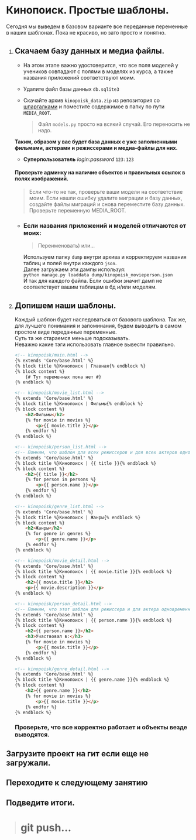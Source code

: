 # Кинопоиск. Простые шаблоны.

Сегодня мы выведем в базовом варианте все переданные переменные в наших шаблонах.
Пока не красиво, но зато просто и понятно.

1. ## Скачаем базу данных и медиа файлы.
   * На этом этапе важно удостоверится, что все поля моделей у учеников
   совпадают с полями в моделях из курса, а также названия приложений соответствуют моим.
   
   * Удалите файл базы данных `db.sqlite3`
   
   * Скачайте архив `kinopoisk_data.zip` из репозитория со [шпаргалками](https://github.com/xlartas/it-compot-backend-methods) 
   и поместите содержимое в папку по пути `MEDIA_ROOT`.
      > Файл `models.py` просто на всякий случай. Его переносить не надо.
   
   **Таким, образом у вас будет база данных с уже 
   заполненными фильмами, актерами и режиссерами и медиа-файлы для них.**
   * **Суперпользователь** _login:password_ `123:123` 
   
   #### Проверьте админку на наличие объектов и правильных ссылок в полях изображений.
   >Если что-то не так, проверьте ваши модели на соответствие моим. Если нашли ошибку 
   удалите миграции и базу данных, создайте файлы миграций и снова переместите базу данных.
   Проверьте переменную MEDIA_ROOT.

   * ### Если названия приложений и моделей отличаются от моих:
       > Переименовать) или...
   
       Используем папку `dump` внутри архива и корректируем названия таблиц и полей внутри каждого `json`.<br>
       Далее загружаем эти дампы используя:<br>
       `python manage.py loaddata dump/kinopoisk_movieperson.json`<br>
       И так для каждого файла. Если ошибки значит дамп не соответствует вашим таблицам в бд и/или моделям.
   
2. ## Допишем наши шаблоны.
   Каждый шаблон будет наследоваться от базового шаблона.
   Так же, для лучшего понимания и запоминания, будем выводить в самом простом виде
   переданные переменные.<br>
   Суть та же стараемся меньше подсказывать.<br>
   Неважно какие тэги использовать главное вывести правильно.
    ```html
    <!-- kinopoisk/main.html -->
    {% extends 'Core/base.html' %}
    {% block title %}Кинопоиск | Главная{% endblock %}
    {% block content %}
        {# Тут переменных пока нет #}
    {% endblock %}
    ```
    ```html
    <!-- kinopoisk/movie_list.html -->
    {% extends 'Core/base.html' %}
    {% block title %}Кинопоиск | Фильмы{% endblock %}
    {% block content %}
        <h2>Фильмы</h2>
        {% for movie in movies %}
            <p>{{ movie.title }}</p>
        {% endfor %}
    {% endblock %}
    ```
    ```html
    <!-- kinopoisk/person_list.html -->
    <!-- Помним, что шаблон для всех режиссеров и для всех актеров одновременно -->
    {% extends 'Core/base.html' %}
    {% block title %}Кинопоиск | {{ title }}{% endblock %}
    {% block content %}
        <h2>{{ title }}</h2>
        {% for person in persons %}
            <p>{{ person.name }}</p>
        {% endfor %}
    {% endblock %}
    ```
    ```html
    <!-- kinopoisk/genre_list.html -->
    {% extends 'Core/base.html' %}
    {% block title %}Кинопоиск | Жанры{% endblock %}
    {% block content %}
        <h2>Жанры</h2>
        {% for genre in genres %}
            <p>{{ genre.name }}</p>
        {% endfor %}
    {% endblock %}
    ```
    ```html
    <!-- kinopoisk/movie_detail.html -->
    {% extends 'Core/base.html' %}
    {% block title %}Кинопоиск | {{ movie.title }}{% endblock %}
    {% block content %}
        <h2>{{ movie.title }}</h2>
        <p>{{ movie.description }}</p>
    {% endblock %}
    ```
    ```html
    <!-- kinopoisk/person_detail.html -->
    <!-- Помним, что этот шаблон для режиссера и для актера одновременно -->
    {% extends 'Core/base.html' %}
    {% block title %}Кинопоиск | {{ person.name }}{% endblock %}
    {% block content %}
        <h2>{{ person.name }}</h2>
        <h3>Участвовал в:</h3>
        {% for movie in movies %}
            <p>{{ movie.title }}</p>
        {% endfor %}
    {% endblock %}
    ```
    ```html
    <!-- kinopoisk/genre_detail.html -->
    {% extends 'Core/base.html' %}
    {% block title %}Кинопоиск | {{ genre.name }}{% endblock %}
    {% block content %}
        <h2>{{ genre.name }}</h2>
        {% for movie in movies %}
            <p>{{ movie.title }}</p>
        {% endfor %}
    {% endblock %}
    ```
    ### Проверьте, что все корректно работает и объекты везде выводятся. 

## Загрузите проект на гит если еще не загружали.
## Переходите к следующему занятию

## Подведите итоги.
># git push...